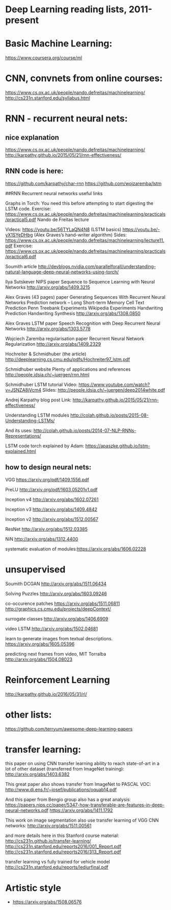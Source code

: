 # Deep Learning reading lists, 2011-present


# Basic Machine Learning:
https://www.coursera.org/course/ml


# CNN, convnets from online courses:
https://www.cs.ox.ac.uk/people/nando.defreitas/machinelearning/
http://cs231n.stanford.edu/syllabus.html



# RNN - recurrent neural nets:

## nice explanation
https://www.cs.ox.ac.uk/people/nando.defreitas/machinelearning/
http://karpathy.github.io/2015/05/21/rnn-effectiveness/

## RNN code is here:
https://github.com/karpathy/char-rnn
https://github.com/wojzaremba/lstm


##RNN Recurrent neural networks useful links

Graphs in Torch: You need this before attempting to start digesting the LSTM code.
Exercise: https://www.cs.ox.ac.uk/people/nando.defreitas/machinelearning/practicals/practical5.pdf
Nando de Freitas lecture

Videos:
https://youtu.be/56TYLaQN4N8 (LSTM basics)
https://youtu.be/-yX1SYeDHbg (Alex Graves’s hand-writer algorithm)
Sides: https://www.cs.ox.ac.uk/people/nando.defreitas/machinelearning/lecture11.pdf
Exercise: https://www.cs.ox.ac.uk/people/nando.defreitas/machinelearning/practicals/practical6.pdf

Soumith article
http://devblogs.nvidia.com/parallelforall/understanding-natural-language-deep-neural-networks-using-torch/

Ilya Sutskever NIPS paper
Sequence to Sequence Learning with Neural Networks
http://arxiv.org/abs/1409.3215

Alex Graves (43 pages) paper
Generating Sequences With Recurrent Neural Networks
Prediction network – Long Short-term Memory Cell
Text Prediction
Penn Treebank Experiments
Wikipedia Experiments
Handwriting Prediction
Handwriting Synthesis
http://arxiv.org/abs/1308.0850

Alex Graves LSTM paper
Speech Recognition with Deep Recurrent Neural Networks
http://arxiv.org/abs/1303.5778

Wojciech Zaremba regularisation paper
Recurrent Neural Network Regularization
http://arxiv.org/abs/1409.2329

Hochreiter & Schmidhuber (the article)
http://deeplearning.cs.cmu.edu/pdfs/Hochreiter97_lstm.pdf

Schmidhuber website
Plenty of applications and references
http://people.idsia.ch/~juergen/rnn.html

Schmidhuber LSTM tutorial
Video: https://www.youtube.com/watch?v=JSNZA8jVcm4
Slides: http://people.idsia.ch/~juergen/deep2014white.pdf

Andrej Karpathy blog post
Link: http://karpathy.github.io/2015/05/21/rnn-effectiveness/

Understanding LSTM modules
http://colah.github.io/posts/2015-08-Understanding-LSTMs/

And its uses:
http://colah.github.io/posts/2014-07-NLP-RNNs-Representations/

LSTM code torch explained by Adam:
https://apaszke.github.io/lstm-explained.html



## how to design neural nets:

VGG https://arxiv.org/pdf/1409.1556.pdf

PreLU http://arxiv.org/pdf/1603.05201v1.pdf

Inception v4 http://arxiv.org/abs/1602.07261

Inception v3 http://arxiv.org/abs/1409.4842

Inception v2 http://arxiv.org/abs/1512.00567

ResNet http://arxiv.org/abs/1512.03385

NiN http://arxiv.org/abs/1312.4400

systematic evaluation of modules:https://arxiv.org/abs/1606.02228

# unsupervised

Soumith DCGAN
http://arxiv.org/abs/1511.06434

Solving Puzzles
http://arxiv.org/abs/1603.09246

co-occurence patches
https://arxiv.org/abs/1511.06811
http://graphics.cs.cmu.edu/projects/deepContext/

surrogate classes
http://arxiv.org/abs/1406.6909

video LSTM
http://arxiv.org/abs/1502.04681

learn to generate images from textual descriptions.
https://arxiv.org/abs/1605.05396

predicting next frames from video, MIT Torralba
http://arxiv.org/abs/1504.08023

# Reinforcement Learning

http://karpathy.github.io/2016/05/31/rl/

# other lists:

https://github.com/terryum/awesome-deep-learning-papers




# transfer learning:

this paper on using CNN transfer learning ability to reach state-of-art in a lot of other dataset (transferred from ImageNet training):
http://arxiv.org/abs/1403.6382

This great paper also shows transfer from ImageNet to PASCAL VOC:
http://www.di.ens.fr/~josef/publications/oquab14.pdf

And this paper from Bengio group also has a great analysis:
https://papers.nips.cc/paper/5347-how-transferable-are-features-in-deep-neural-networks.pdf
https://arxiv.org/abs/1411.1792

This work on image segmentation also use transfer learning of VGG CNN networks:
http://arxiv.org/abs/1511.00561 

and more details here in this Stanford course material:
http://cs231n.github.io/transfer-learning/
http://cs231n.stanford.edu/reports2016/001_Report.pdf
http://cs231n.stanford.edu/reports2016/313_Report.pdf

transfer learning vs fully trained for vehicle model 
http://cs231n.stanford.edu/reports/lediurfinal.pdf


# Artistic style
- https://arxiv.org/abs/1508.06576
